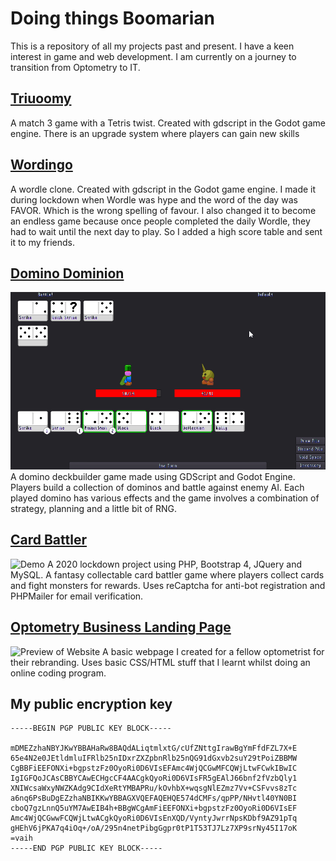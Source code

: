 # Doing things Boomarian
This is a repository of all my projects past and present. I have a keen interest in game and web development. I am currently on a journey to transition from Optometry to IT.

## [Triuoomy](https://boomyville.itch.io/triuoomy)
A match 3 game with a Tetris twist. Created with gdscript in the Godot game engine. There is an upgrade system where players can gain new skills

## [Wordingo](https://boomyville.itch.io/wordingo)
A wordle clone. Created with gdscript in the Godot game engine. I made it during lockdown when Wordle was hype and the word of the day was FAVOR. Which is the wrong spelling of favour. I also changed it to become an endless game because once people completed the daily Wordle, they had to wait until the next day to play. So I added a high score table and sent it to my friends. 

## [Domino Dominion](https://github.com/boomyville/domino-dominion/)
![Demo](https://github.com/boomyville/domino-dominion/blob/main/screenRecordings/CurrentBuild.gif?raw=true)
A domino deckbuilder game made using GDScript and Godot Engine. Players build a collection of dominos and battle against enemy AI. Each played domino has various effects and the game involves a combination of strategy, planning and a little bit of RNG.

## [Card Battler](https://github.com/boomyville/Boomarian-Quest-Online)
![Demo](https://github.com/boomyville/Boomarian-Quest-Online/raw/main/Screenshots/regular_battle.gif?raw=true)
A 2020 lockdown project using PHP, Bootstrap 4, JQuery and MySQL. A fantasy collectable card battler game where players collect cards and fight monsters for rewards. Uses reCaptcha for anti-bot registration and PHPMailer for email verification. 

## [Optometry Business Landing Page](http://cwel.com.au)
![Preview of Website](https://github.com/boomyville/optometry-figma/blob/main/preview.gif?raw=true)
A basic webpage I created for a fellow optometrist for their rebranding. Uses basic CSS/HTML stuff that I learnt whilst doing an online coding program. 

## My public encryption key
```
-----BEGIN PGP PUBLIC KEY BLOCK-----

mDMEZzhaNBYJKwYBBAHaRw8BAQdALiqtmlxtG/cUfZNttgIrawBgYmFfdFZL7X+E
65e4N2e0JEtldmluIFRlb25nIDxrZXZpbnRlb25nQG91dGxvb2suY29tPoiZBBMW
CgBBFiEEFONXi+bgpstzFz0OyoRi0D6VIsEFAmc4WjQCGwMFCQWjLtwFCwkIBwIC
IgIGFQoJCAsCBBYCAwECHgcCF4AACgkQyoRi0D6VIsFR5gEAlJ66bnf2fVzbQly1
XNIWcsaWxyNWZKAdg9CIdXeRtYMBAPRu/kOvhbX+wqsgNlEZmz7Vv+CSFvvs8zTc
a6nq6PsBuDgEZzhaNBIKKwYBBAGXVQEFAQEHQE574dCMFs/qpPP/NHvtl40YN0BI
cboQ7gzLnnQ5uYM7AwEIB4h+BBgWCgAmFiEEFONXi+bgpstzFz0OyoRi0D6VIsEF
Amc4WjQCGwwFCQWjLtwACgkQyoRi0D6VIsEnXQD/VyntyJwrrNpsKDbf9AZ91pTq
gHEhV6jPKA7q4iOq+/oA/295n4netPibgGgpr0tP1T53TJ7Lz7XP9srNy45I17oK
=vaih
-----END PGP PUBLIC KEY BLOCK-----

```
